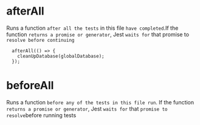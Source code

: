 # afterAll

Runs a function `after all the tests` in this file `have completed`.If the function `returns a promise or generator`, Jest `waits for` that promise to `resolve before continuing`

```
  afterAll(() => {
    cleanUpDatabase(globalDatabase);
  });
```

# beforeAll

Runs a function `before any of the tests in this file run`. If the function `returns a promise or generator`, Jest `waits for` that `promise to resolve`before running tests
